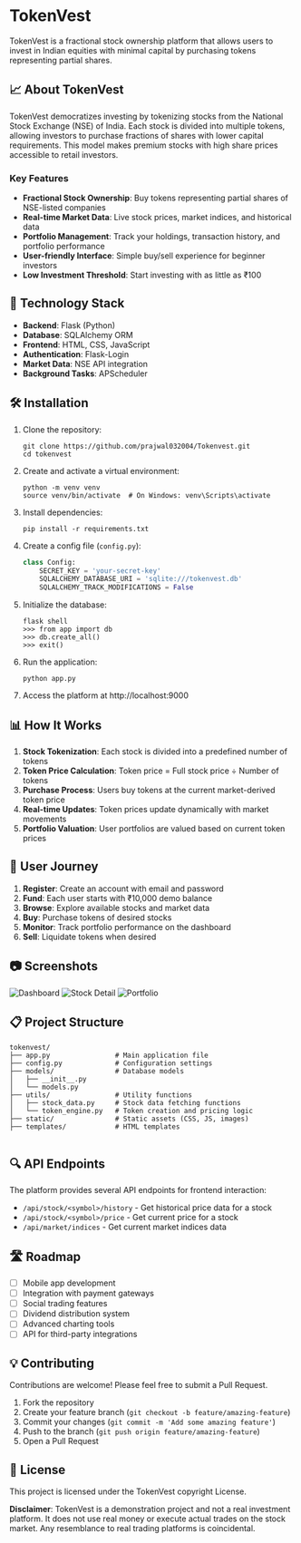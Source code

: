 # TokenVest

TokenVest is a fractional stock ownership platform that allows users to invest in Indian equities with minimal capital by purchasing tokens representing partial shares.

## 📈 About TokenVest

TokenVest democratizes investing by tokenizing stocks from the National Stock Exchange (NSE) of India. Each stock is divided into multiple tokens, allowing investors to purchase fractions of shares with lower capital requirements. This model makes premium stocks with high share prices accessible to retail investors.

### Key Features

- **Fractional Stock Ownership**: Buy tokens representing partial shares of NSE-listed companies
- **Real-time Market Data**: Live stock prices, market indices, and historical data
- **Portfolio Management**: Track your holdings, transaction history, and portfolio performance
- **User-friendly Interface**: Simple buy/sell experience for beginner investors
- **Low Investment Threshold**: Start investing with as little as ₹100

## 🚀 Technology Stack

- **Backend**: Flask (Python)
- **Database**: SQLAlchemy ORM
- **Frontend**: HTML, CSS, JavaScript
- **Authentication**: Flask-Login
- **Market Data**: NSE API integration
- **Background Tasks**: APScheduler

## 🛠️ Installation

1. Clone the repository:
   ```
   git clone https://github.com/prajwal032004/Tokenvest.git
   cd tokenvest
   ```

2. Create and activate a virtual environment:
   ```
   python -m venv venv
   source venv/bin/activate  # On Windows: venv\Scripts\activate
   ```

3. Install dependencies:
   ```
   pip install -r requirements.txt
   ```

4. Create a config file (`config.py`):
   ```python
   class Config:
       SECRET_KEY = 'your-secret-key'
       SQLALCHEMY_DATABASE_URI = 'sqlite:///tokenvest.db'
       SQLALCHEMY_TRACK_MODIFICATIONS = False
   ```

5. Initialize the database:
   ```
   flask shell
   >>> from app import db
   >>> db.create_all()
   >>> exit()
   ```

6. Run the application:
   ```
   python app.py
   ```

7. Access the platform at http://localhost:9000

## 📊 How It Works

1. **Stock Tokenization**: Each stock is divided into a predefined number of tokens
2. **Token Price Calculation**: Token price = Full stock price ÷ Number of tokens
3. **Purchase Process**: Users buy tokens at the current market-derived token price
4. **Real-time Updates**: Token prices update dynamically with market movements
5. **Portfolio Valuation**: User portfolios are valued based on current token prices

## 📱 User Journey

1. **Register**: Create an account with email and password
2. **Fund**: Each user starts with ₹10,000 demo balance
3. **Browse**: Explore available stocks and market data
4. **Buy**: Purchase tokens of desired stocks
5. **Monitor**: Track portfolio performance on the dashboard
6. **Sell**: Liquidate tokens when desired

## 📷 Screenshots

![Dashboard](https://placehold.co/800x400?text=Dashboard)
![Stock Detail](https://placehold.co/800x400?text=Stock+Detail)
![Portfolio](https://placehold.co/800x400?text=Portfolio)

## 📋 Project Structure

```
tokenvest/
├── app.py                # Main application file
├── config.py             # Configuration settings
├── models/               # Database models
│   ├── __init__.py
│   └── models.py
├── utils/                # Utility functions
│   ├── stock_data.py     # Stock data fetching functions
│   └── token_engine.py   # Token creation and pricing logic
├── static/               # Static assets (CSS, JS, images)
├── templates/            # HTML templates
     
```

## 🔍 API Endpoints

The platform provides several API endpoints for frontend interaction:

- `/api/stock/<symbol>/history` - Get historical price data for a stock
- `/api/stock/<symbol>/price` - Get current price for a stock
- `/api/market/indices` - Get current market indices data

## 🛣️ Roadmap

- [ ] Mobile app development
- [ ] Integration with payment gateways
- [ ] Social trading features
- [ ] Dividend distribution system
- [ ] Advanced charting tools
- [ ] API for third-party integrations

## 💡 Contributing

Contributions are welcome! Please feel free to submit a Pull Request.

1. Fork the repository
2. Create your feature branch (`git checkout -b feature/amazing-feature`)
3. Commit your changes (`git commit -m 'Add some amazing feature'`)
4. Push to the branch (`git push origin feature/amazing-feature`)
5. Open a Pull Request

## 📄 License

This project is licensed under the TokenVest copyright License.

**Disclaimer**: TokenVest is a demonstration project and not a real investment platform. It does not use real money or execute actual trades on the stock market. Any resemblance to real trading platforms is coincidental.
